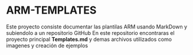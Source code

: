# ARM-TEMPLATES
Este proyecto consiste documentar las plantilas ARM usando MarkDown y subiendolo a un repositorio GitHub
En este repositorio encontraras el proyecto principal **Templates.md** y demas archivos utilizados como imagenes y creación de ejemplos
